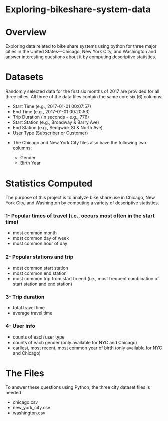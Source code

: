 # Exploring-bikeshare-system-data
# Overview
Exploring data related to bike share systems using python for three major cities in the United States—Chicago, New York City, and Washington and answer interesting questions about it by computing descriptive statistics.
# Datasets
Randomly selected data for the first six months of 2017 are provided for all three cities. All three of the data files contain the same core six (6) columns:

  - Start Time (e.g., 2017-01-01 00:07:57)
  - End Time (e.g., 2017-01-01 00:20:53)
  - Trip Duration (in seconds - e.g., 776)
  - Start Station (e.g., Broadway & Barry Ave)
  - End Station (e.g., Sedgwick St & North Ave)
  - User Type (Subscriber or Customer)
* The Chicago and New York City files also have the following two columns:

  - Gender
  - Birth Year

# Statistics Computed  
The purpose of this project is to analyze bike share use in Chicago, New York City, and Washington by computing a variety of descriptive statistics.
### 1- Popular times of travel (i.e., occurs most often in the start time)

  * most common month
  * most common day of week
  * most common hour of day
### 2- Popular stations and trip

  * most common start station
  * most common end station
  * most common trip from start to end (i.e., most frequent combination of start station and end station)
### 3- Trip duration

  * total travel time
  * average travel time
### 4- User info

  * counts of each user type
  * counts of each gender (only available for NYC and Chicago)
  * earliest, most recent, most common year of birth (only available for NYC and Chicago)

# The Files
To answer these questions using Python, the three city dataset files is needed

 * chicago.csv
 * new_york_city.csv
 * washington.csv
